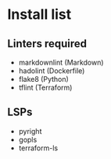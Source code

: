 # Install list

## Linters required

- markdownlint (Markdown)
- hadolint (Dockerfile)
- flake8 (Python)
- tflint (Terraform)

## LSPs

- pyright
- gopls
- terraform-ls
